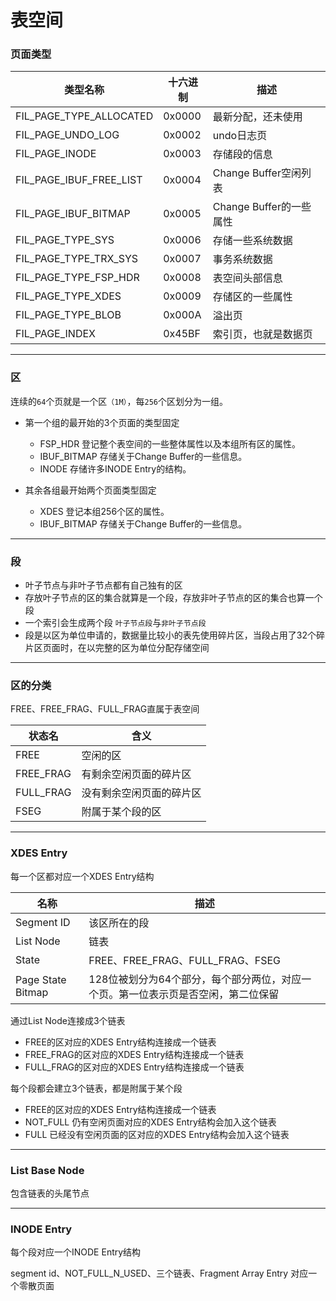 # 表空间

### 页面类型

| 类型名称                | 十六进制 | 描述                    |
| ----------------------- | -------- | ----------------------- |
| FIL_PAGE_TYPE_ALLOCATED | 0x0000   | 最新分配，还未使用      |
| FIL_PAGE_UNDO_LOG       | 0x0002   | undo日志页              |
| FIL_PAGE_INODE          | 0x0003   | 存储段的信息            |
| FIL_PAGE_IBUF_FREE_LIST | 0x0004   | Change Buffer空闲列表   |
| FIL_PAGE_IBUF_BITMAP    | 0x0005   | Change Buffer的一些属性 |
| FIL_PAGE_TYPE_SYS       | 0x0006   | 存储一些系统数据        |
| FIL_PAGE_TYPE_TRX_SYS   | 0x0007   | 事务系统数据            |
| FIL_PAGE_TYPE_FSP_HDR   | 0x0008   | 表空间头部信息          |
| FIL_PAGE_TYPE_XDES      | 0x0009   | 存储区的一些属性        |
| FIL_PAGE_TYPE_BLOB      | 0x000A   | 溢出页                  |
| FIL_PAGE_INDEX          | 0x45BF   | 索引页，也就是数据页    |

------

### 区

连续的`64`个页就是一个区`（1M）`，每`256`个区划分为一组。

- 第一个组的最开始的3个页面的类型固定
  - FSP_HDR 登记整个表空间的一些整体属性以及本组所有区的属性。
  - IBUF_BITMAP 存储关于Change Buffer的一些信息。
  - INODE 存储许多INODE Entry的结构。

- 其余各组最开始两个页面类型固定
  - XDES 登记本组256个区的属性。
  - IBUF_BITMAP 存储关于Change Buffer的一些信息。


------

### 段

- 叶子节点与非叶子节点都有自己独有的区
- 存放叶子节点的区的集合就算是一个段，存放非叶子节点的区的集合也算一个段
- 一个索引会生成两个段 `叶子节点段`与`非叶子节点段`
- 段是以区为单位申请的，数据量比较小的表先使用碎片区，当段占用了32个碎片区页面时，在以完整的区为单位分配存储空间

------

### 区的分类

FREE、FREE_FRAG、FULL_FRAG直属于表空间

| 状态名    | 含义                     |
| --------- | ------------------------ |
| FREE      | 空闲的区                 |
| FREE_FRAG | 有剩余空闲页面的碎片区   |
| FULL_FRAG | 没有剩余空闲页面的碎片区 |
| FSEG      | 附属于某个段的区         |

------

### XDES Entry

每一个区都对应一个XDES Entry结构

| 名称              | 描述                                                         |
| ----------------- | ------------------------------------------------------------ |
| Segment ID        | 该区所在的段                                                 |
| List Node         | 链表                                                         |
| State             | FREE、FREE_FRAG、FULL_FRAG、FSEG                             |
| Page State Bitmap | 128位被划分为64个部分，每个部分两位，对应一个页。第一位表示页是否空闲，第二位保留 |

通过List Node连接成3个链表

- FREE的区对应的XDES Entry结构连接成一个链表
- FREE_FRAG的区对应的XDES Entry结构连接成一个链表
- FULL_FRAG的区对应的XDES Entry结构连接成一个链表

每个段都会建立3个链表，都是附属于某个段

- FREE的区对应的XDES Entry结构连接成一个链表
- NOT_FULL 仍有空闲页面对应的XDES Entry结构会加入这个链表
- FULL 已经没有空闲页面的区对应的XDES Entry结构会加入这个链表

------

### List Base Node

包含链表的头尾节点

------

### INODE Entry

每个段对应一个INODE Entry结构

segment id、NOT_FULL_N_USED、三个链表、Fragment Array Entry 对应一个零散页面
